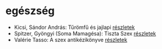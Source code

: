 # egészség

- Kicsi, Sándor András: Tűrömfű és jajlapi [részletek](../_details/Kicsi%2C%20S%C3%A1ndor%20Andr%C3%A1s.md#id_384)
- Spitzer, Gyöngyi (Soma Mamagésa): Tiszta Szex [részletek](../_details/Spitzer%2C%20Gy%C3%B6ngyi%20%28Soma%20Mamag%C3%A9sa%29.md#id_6)
- Valérie Tasso: A szex antikézikönyve [részletek](../_details/Val%C3%A9rie%20Tasso.md#id_907)